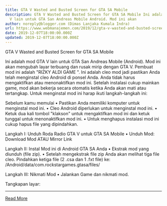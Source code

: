 ```yaml
---
title: GTA V Wasted and Busted Screen for GTA SA Mobile
description: GTA V Wasted and Busted Screen for GTA SA Mobile Ini adalah mod GTA
  V lain untuk GTA San Andreas Mobile Android. Mod ini akan
author: noreply@blogger.com (Dimas Lanjaka Kumala Indra)
url: https://www.webmanajemen.com/2019/12/gta-v-wasted-and-busted-screen-for-gta.html
date: 2019-12-07T18:00:00.000Z
updated: 2019-12-07T18:00:00.000Z
---
```


GTA V Wasted and Busted Screen for GTA SA Mobile 



  
 
  Ini adalah mod GTA V lain untuk GTA San Andreas Mobile (Android).  Mod ini akan mengubah layar terbuang dan rusak mirip dengan GTA V. Pembuat mod ini adalah "RIZKY ALDI GAME ".  Ini adalah cleo mod jadi pastikan Anda telah menginstal cleo Android di ponsel Anda.  Anda tidak harus mengaktifkan atau menonaktifkan mod ini.  Setelah instalasi cukup mainkan game, mod akan bekerja secara otomatis ketika Anda akan mati atau tertangkap. 
  Untuk menginstal mod ini harap ikuti langkah-langkah ini: 
 
 
  Sebelum kamu memulai 
  • Pastikan Anda memiliki komputer untuk menginstal mod ini. 
  • Cleo Android diperlukan untuk menginstal mod ini. 
  • Ketuk dua kali tombol "klakson" untuk mengaktifkan mod ini dan ketuk tunggal untuk menonaktifkan mod ini. 
  • Untuk menghapus instalasi mod ini cukup hapus file yang dipindahkan. 
 
 
  Langkah I: Unduh Roda Radio GTA V untuk GTA SA Mobile 
  • Unduh Mod: 
 Download Mod 
  ATAU 
 Mirror Link 
 
 
  Langkah II: Instal Mod ini di Android GTA SA Anda 
  • Ekstrak mod yang diunduh (file zip). 
  • Setelah mengekstrak file zip Anda akan melihat tiga file cleo.  Pindahkan ketiga file (2 .csa dan 1 .fxt file) ke: 
  /Android/data/com.rockstargames.gtasa/files/ <here> 
 
  Langkah III: Nikmati Mod 
  • Jalankan Game dan nikmati mod. 
 
  Tangkapan layar:<hr/> <a href="https://www.webmanajemen.com/2019/12/gta-v-wasted-and-busted-screen-for-gta.html" rel="follow" class="button" id="read-more">Read More</a>